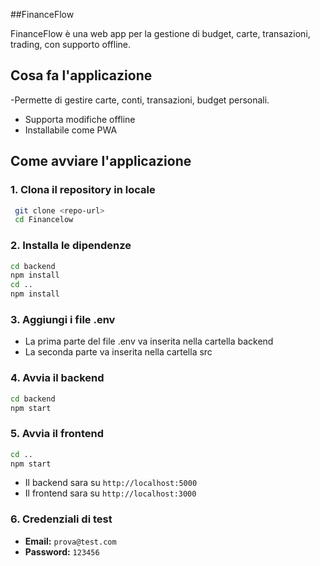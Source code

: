##FinanceFlow

FinanceFlow è una web app per la gestione di budget, carte, transazioni, trading, con supporto offline.

## Cosa fa l'applicazione
-Permette di gestire carte, conti, transazioni, budget personali.
- Supporta modifiche offline
- Installabile come PWA

## Come avviare l'applicazione

### 1. Clona il repository in locale
```bash
 git clone <repo-url>
 cd Financelow
```

### 2. Installa le dipendenze
```bash
cd backend
npm install
cd ..
npm install
```

### 3. Aggiungi i file .env
- La prima parte del file .env va inserita nella cartella backend
- La seconda parte va inserita nella cartella src

### 4. Avvia il backend
```bash
cd backend
npm start
```

### 5. Avvia il frontend
```bash
cd ..
npm start
```


- Il backend sara su `http://localhost:5000`
- Il frontend sara su `http://localhost:3000`


### 6. Credenziali di test
- **Email:** `prova@test.com`
- **Password:** `123456`


